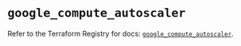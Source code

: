 # `google_compute_autoscaler`

Refer to the Terraform Registry for docs: [`google_compute_autoscaler`](https://registry.terraform.io/providers/hashicorp/google/6.19.0/docs/resources/compute_autoscaler).
